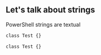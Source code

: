 <!-- CHAPTER START -->
## Let's talk about strings

PowerShell strings are textual

<!-- EXCLUDE CODE START -->
```ps
class Test {}
```
<!-- EXCLUDE CODE END -->

```ps
class Test {}
```
<!-- CHAPTER END -->
